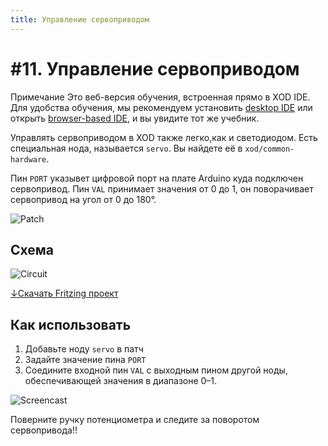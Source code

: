 ```yaml
---
title: Управление сервоприводом
---
```


# #11. Управление сервоприводом

<div class="ui segment note">
<span class="ui ribbon label">Примечание</span>
Это веб-версия обучения, встроенная прямо в XOD IDE.
Для удобства обучения, мы рекомендуем установить
<a href="/downloads/">desktop IDE</a> или открыть
<a href="/ide/">browser-based IDE</a>, и вы увидите тот же учебник.
</div>

Управлять сервоприводом в XOD также легко,как и светодиодом. Есть
специальная нода, называется `servo`. Вы найдете её в `xod/common-hardware`.

Пин `PORT` указывет цифровой порт на плате Arduino куда подключен сервопривод. 
Пин `VAL` принимает значения от 0 до 1, он поворачивает сервопривод на угол от 0 до 180°.

![Patch](./patch.png)

## Схема

![Circuit](./circuit.fz.png)

[↓Скачать Fritzing проект](./circuit.fzz)

## Как использовать

1.  Добавьте ноду `servo` в патч
2.  Задайте значение пина `PORT`
3.  Соедините входной пин `VAL` с выходным пином другой ноды, обеспечивающей значения в диапазоне 0–1.

![Screencast](./screencast.gif)

Поверните ручку потенциометра и следите за поворотом сервопривода!!
